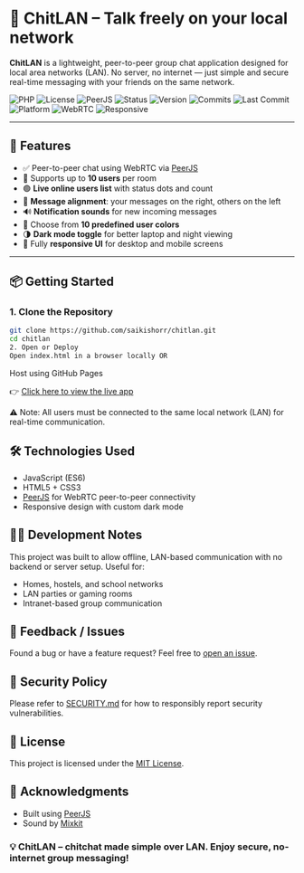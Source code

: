 # 💬 ChitLAN – Talk freely on your local network

**ChitLAN** is a lightweight, peer-to-peer group chat application designed for local area networks (LAN). No server, no internet — just simple and secure real-time messaging with your friends on the same network.

![PHP](https://img.shields.io/badge/PHP-8.1+-blue)
![License](https://img.shields.io/badge/license-MIT-green)
![PeerJS](https://img.shields.io/badge/peerjs-1.5.5-yellow)
![Status](https://img.shields.io/badge/status-active-brightgreen)
![Version](https://img.shields.io/github/v/release/saikishorr/chitlan?label=version)
![Commits](https://img.shields.io/github/commit-activity/m/saikishorr/chitlan)
![Last Commit](https://img.shields.io/github/last-commit/saikishorr/chitlan)
![Platform](https://img.shields.io/badge/platform-browser%20only-lightgrey)
![WebRTC](https://img.shields.io/badge/tech-WebRTC-red)
![Responsive](https://img.shields.io/badge/mobile%20friendly-yes-orange)

<!-- ![Issues](https://img.shields.io/github/issues/saikishorr/chitlan)
![Pull Requests](https://img.shields.io/github/issues-pr/saikishorr/chitlan)-->

---

## 🚀 Features

- ✅ Peer-to-peer chat using WebRTC via [PeerJS](https://peerjs.com/)
- 👥 Supports up to **10 users** per room
- 🟢 **Live online users list** with status dots and count
- 💬 **Message alignment**: your messages on the right, others on the left
- 🔊 **Notification sounds** for new incoming messages
- 🎨 Choose from **10 predefined user colors**
- 🌗 **Dark mode toggle** for better laptop and night viewing
- 📱 Fully **responsive UI** for desktop and mobile screens

---

## 📦 Getting Started

### 1. Clone the Repository

```bash
git clone https://github.com/saikishorr/chitlan.git
cd chitlan
2. Open or Deploy
Open index.html in a browser locally OR
```
Host using GitHub Pages

👉 <a href="https://saikishorr.github.io/chitlan" target="_blank">Click here to view the live app</a>

⚠️ Note: All users must be connected to the same local network (LAN) for real-time communication.

## 🛠 Technologies Used
- JavaScript (ES6)
- HTML5 + CSS3
- [PeerJS](https://peerjs.com/) for WebRTC peer-to-peer connectivity
- Responsive design with custom dark mode

## 🧑‍💻 Development Notes
This project was built to allow offline, LAN-based communication with no backend or server setup. Useful for:

- Homes, hostels, and school networks
- LAN parties or gaming rooms
- Intranet-based group communication

## 📢 Feedback / Issues
Found a bug or have a feature request?
 Feel free to [open an issue](https://github.com/saikishorr/chitlan/issues/).

## 🔐 Security Policy
Please refer to [SECURITY.md](./SECURITY.md) for how to responsibly report security vulnerabilities.

## 📄 License
This project is licensed under the [MIT License](./LICENSE).

## 🙌 Acknowledgments
- Built using [PeerJS](https://peerjs.com/)
- Sound by [Mixkit](https://mixkit.co/free-sound-effects/notification/)

### 💡 ChitLAN – chitchat made simple over LAN. Enjoy secure, no-internet group messaging!
